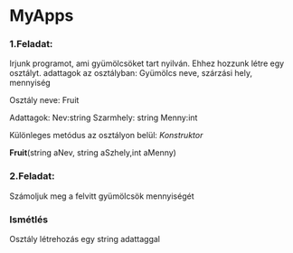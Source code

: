 # MyApps


### 1.Feladat: 
Irjunk programot, ami gyümölcsöket tart nyilván. Ehhez hozzunk létre egy osztályt. adattagok az osztályban: Gyümölcs neve, szárzási hely, mennyiség

Osztály neve: Fruit 

Adattagok: Nev:string Szarmhely: string Menny:int

Különleges metódus az osztályon belül: *Konstruktor*

**Fruit**(string aNev, string aSzhely,int aMenny)

### 2.Feladat: 
Számoljuk meg a felvitt gyümölcsök mennyiségét



### Ismétlés
Osztály létrehozás egy string adattaggal


